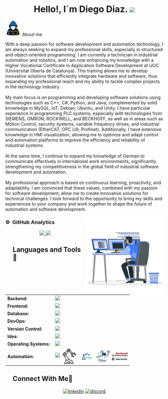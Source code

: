 <h1 align="center">Hello!, I´m Diego Diaz. <img src="https://media.giphy.com/media/hvRJCLFzcasrR4ia7z/giphy.gif" width="35"></h1>

</div>
<!-- <img src="https://i.imgur.com/weNbhGZ.png"> -->
<picture><img src="https://github.com/dadd86/dadd86/raw/main/Imagenes/about_me.gif" width="50px"></picture> About me
<div>
 <p>
With a deep passion for software development and automation technology, I am always seeking to expand my professional skills, especially in structured and object-oriented programming. I am currently a technician in industrial automation and robotics, and I am now enhancing my knowledge with a Higher Vocational Certificate in Application Software Development at UOC (Universitat Oberta de Catalunya). This training allows me to develop innovative solutions that efficiently integrate hardware and software, thus expanding my professional reach and my ability to tackle complex projects in the technology industry.<br /><br />My main focus is on programming and developing software solutions using technologies such as C++, C#, Python, and Java, complemented by solid knowledge in MySQL, IoT, Debian, Ubuntu, and Unity. I have particular experience in programming PLC systems, especially with technologies from SIEMENS, OMRON, ROCKWELL, and BECKHOFF, as well as in areas such as Motion Control, security systems, variable frequency drives, and industrial communication (EtherCAT, OPC UA, Profinet). Additionally, I have extensive knowledge in HMI visualization, allowing me to optimize and adapt control and automation platforms to improve the efficiency and reliability of industrial systems.<br /><br />At the same time, I continue to expand my knowledge of German to communicate effectively in international work environments, significantly strengthening my competitiveness in the global field of industrial software development and automation.<br /><br />My professional approach is based on continuous learning, proactivity, and adaptability. I am convinced that these values, combined with my passion for software development, allow me to create innovative solutions for technical challenges. I look forward to the opportunity to bring my skills and experiences to your company and work together to shape the future of automation and software development.
</h4>
</div>
<picture> <img align="right" src="https://github.com/dadd86/dadd86/raw/main/Imagenes/Right_Side.gif?raw=true" width = 250px></picture>




### ⚙️ &nbsp;GitHub Analytics
<p align="center">
<a href="https://github.com/AVS1508">
  <img height="180em" src="https://github-readme-stats-eight-theta.vercel.app/api?username=dadd86&show_icons=true&theme=algolia&include_all_commits=true&count_private=true"/>
  <img height="180em" src="https://github-readme-stats-eight-theta.vercel.app/api/top-langs/?username=dadd86&layout=compact&langs_count=8&theme=algolia"/>
</a>
</p>


<div id="user-content-toc">
 <ul align="left">
     <summary><h2>Languages and Tools🤝</h2></summary>
  </ul>
</div>

<table style="margin: auto; horizontal: middle; align="center"">
    <tr>
        <td style="font-weight: bold; padding-right: 10px; vertical-align: middle; border: none;">Backend:</td>
        <td><img height="40" src="https://skillicons.dev/icons?i=java,cs,python,maven,hibernate,nodejs"/></td>
    </tr>
    <tr>
        <td style="font-weight: bold; padding-right: 10px; vertical-align: middle;">Frontend:</td>
        <td><img height="40" src="https://skillicons.dev/icons?i=react,html,css,cpp,c,sass,js,ts"/></td>
    </tr>
    <tr>
        <td style="font-weight: bold; padding-right: 10px; vertical-align: middle; border: none;">Database:</td>
        <td><img height="40" src="https://skillicons.dev/icons?i=mysql"/></td>
    </tr>
    <tr>
        <td style="font-weight: bold; padding-right: 10px; vertical-align: middle; border: none;">DevOps:</td>
        <td><img height="40" src="https://skillicons.dev/icons?i=docker"/></td>
    </tr>
    <tr>
        <td style="font-weight: bold; padding-right: 10px; vertical-align: middle; border: none;">Version Control:</td>
        <td><img height="40" src="https://skillicons.dev/icons?i=git,github,gitlab"/></td>
    </tr>
    <tr>
        <td style="font-weight: bold; padding-right: 10px; vertical-align: middle; border: none;">Ides:</td>
        <td><img height="40" src="https://skillicons.dev/icons?i=vscode,unity,eclipse,visualstudio,idea,sublime"/></td>
    </tr>
    <tr>
        <td style="font-weight: bold; padding-right: 10px; vertical-align: middle; border: none;">Operating Systems:</td>
        <td><img height="40" src="https://skillicons.dev/icons?i=windows,ubuntu,debian,alpine"/></td>
    </tr>
    <tr>
        <td style="font-weight: bold; padding-right: 10px; vertical-align: middle; border: none;">Automation:</td>
        <td style="text-align: center;">
            <img height="40" src="https://skillicons.dev/icons?i=arduino,raspberrypi" />
            <picture><img src="https://github.com/dadd86/dadd86/raw/main/Imagenes/robotic.png" width="50px" style="vertical-align: middle;" /></picture>
            <picture><img src="https://github.com/dadd86/dadd86/raw/main/Imagenes/images.png" width="50px" style="vertical-align: middle;" /></picture>
            <picture><img src="https://github.com/dadd86/dadd86/raw/main/Imagenes/1512845393_sysmac.png" width="50px" style="vertical-align: middle;" /></picture>
            <picture><img src="https://github.com/dadd86/dadd86/raw/main/Imagenes/Allen-Bradley_logo.png" width="50px" style="vertical-align: middle;" /></picture>
        </td>
    </tr>
</table>



</div>
<!--  https://github.com/dadd86/dadd86/tree/main/Imagenes-->
<!-- Connect with me -->
<!--h2 without bottom border-->
<div id="user-content-toc">
  <ul align="left">
    <summary><h2>Connect With Me🤝</h2></summary>
  </ul>
</div>

<!--icons and links-->
<p align="center">
<a href="https://www.linkedin.com/in/diegoarmandodiaz" target="blank"><img align="center" src="https://user-images.githubusercontent.com/88904952/234979284-68c11d7f-1acc-4f0c-ac78-044e1037d7b0.png" alt="linkedin" height="50" width="50" /></a>
<a href="https://discordapp.com/users/dadd86_162804" target="blank"><img align="center" src="https://user-images.githubusercontent.com/88904952/234982627-019fd336-6248-453c-9b05-97c13fd1d207.png" alt="discord" height="50" width="50" /></a>
</p>
</div>

<!--
**dadd86/dadd86** is a ✨ _special_ ✨ repository because its `README.md` (this file) appears on your GitHub profile.

Here are some ideas to get you started:

- 🔭 I’m currently working on ...
- 🌱 I’m currently learning ...
- 👯 I’m looking to collaborate on ...
- 🤔 I’m looking for help with ...
- 💬 Ask me about ...
- 📫 How to reach me: ...
- 😄 Pronouns: ...
- ⚡ Fun fact: ...
-->
